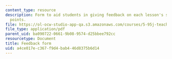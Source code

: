 ```yaml
---
content_type: resource
description: Form to aid students in giving feedback on each lesson's strong and weak
  points.
file: https://ol-ocw-studio-app-qa.s3.amazonaws.com/courses/5-95j-teaching-college-level-science-and-engineering-spring-2009/a4ce017ec367f9d4bab446d8375b6d14_MIT5_95js09_res02.pdf
file_type: application/pdf
parent_uid: ba090722-0661-9b08-9574-d25bbee792cc
resourcetype: Document
title: Feedback form
uid: a4ce017e-c367-f9d4-bab4-46d8375b6d14
---
```

